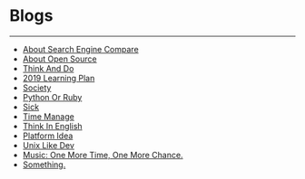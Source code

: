 
# Blogs
----------------------

* [About Search Engine Compare](detail.html?doc=blogs/About_Search_Engine_Compare.md)
* [About Open Source](detail.html?doc=blogs/About_Open_Source.md)
* [Think And Do](detail.html?doc=blogs/Person_Think_Do.md)
* [2019 Learning Plan](detail.html?doc=blogs/Learn_Plan_2019.md)
* [Society](detail.html?doc=blogs/Society.md)
* [Python Or Ruby](detail.html?doc=blogs/python_ruby.md)
* [Sick](detail.html?doc=blogs/sick_in_person.md)
* [Time Manage](detail.html?doc=blogs/time_manage.md)
* [Think In English](detail.html?doc=blogs/Think_In_English.md)
* [Platform Idea](detail.html?doc=blogs/Platform_Idea.md)
* [Unix Like Dev](detail.html?doc=blogs/Unix_Like_Dev.md)
* [Music: One More Time, One More Chance.](detail.html?doc=blogs/One_More_Time_One_More_Chance.md)
* [Something.](detail.html?doc=blogs/Some_Idea.md)

<script>

ulBlock();

</script>
